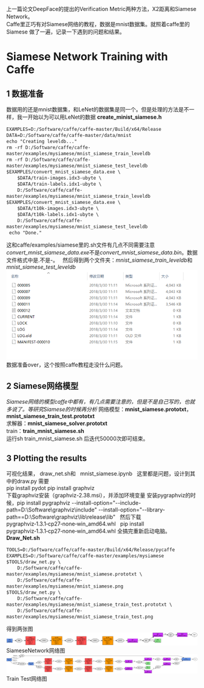 上一篇论文DeepFace的提出的Verification Metric两种方法，X2距离和Siamese Network。  
Caffe里正巧有对Siamese网络的教程，数据是mnist数据集。就照着caffe里的Siamese 做了一遍，记录一下遇到的问题和结果。
# Siamese Network Training with Caffe
## 1 数据准备
数据用的还是mnist数据集，和LeNet的数据集是同一个。但是处理的方法是不一样，我一开始以为可以用LeNet的数据
**create_minist_siamese.h**   

    EXAMPLES=D:/Software/caffe/caffe-master/Build/x64/Release
    DATA=D:/Software/caffe/caffe-master/data/mnist
    echo "Creating leveldb..."
    rm -rf D:/Software/caffe/caffe-master/examples/mysiamese/mnist_siamese_train_leveldb
    rm -rf D:/Software/caffe/caffe-master/examples/mysiamese/mnist_siamese_test_leveldb
    $EXAMPLES/convert_mnist_siamese_data.exe \
        $DATA/train-images.idx3-ubyte \
        $DATA/train-labels.idx1-ubyte \
        D:/Software/caffe/caffe-master/examples/mysiamese/mnist_siamese_train_leveldb
    $EXAMPLES/convert_mnist_siamese_data.exe \
        $DATA/t10k-images.idx3-ubyte \
        $DATA/t10k-labels.idx1-ubyte \
        D:/Software/caffe/caffe-master/examples/mysiamese/mnist_siamese_test_leveldb  
     echo "Done."  
    
这和caffe/examples/siamese里的.sh文件有几点不同需要注意*convert_mnist_siamese_data.exe*不是*convert_mnist_siamese_data.bin*。数据文件格式中是.不是-。  
然后得到两个文件夹：*mnist_siamese_train_leveldb*和*mnist_siamese_test_leveldb*  
![test_fig](https://github.com/alfredtorres/Reading-notebook/blob/master/MyImage/Siamese_fig1.png)  
数据准备over，这个按照caffe教程走没什么问题。  
## 2 Siamese网络模型
*Siamese网络的模型caffe中都有，有几点需要注意的，但是不是自己写的，也就多说了。等研究Siamese的时候再分析*
网络模型：**mnist_siamese.prototxt**，**mnist_siamese_train_test.prototxt**  
求解器：**mnist_siamese_solver.prototxt**  
train：**train_mnist_siamese.sh**  
运行sh train_mnist_siamese.sh 后迭代50000次即可结束。
## 3 Plotting the results
可视化结果，  draw_net.sh和    mnist_siamese.ipynb  
这里都是问题，设计到其中的draw.py
需要  
pip install pydot
pip install graphviz  
下载graphviz安装（graphviz-2.38.msi），并添加环境变量
安装pygraphviz的时候，pip install pygraphviz --install-option="--include-path=D:\Software\graphviz\include" --install-option="--library-path==D:\Software\graphviz\lib\release\lib"  
然后下载 pygraphviz‑1.3.1‑cp27‑none‑win_amd64.whl  
pip install  pygraphviz‑1.3.1‑cp27‑none‑win_amd64.whl 
全搞完重新启动电脑。
**Draw_Net.sh**  

    TOOLS=D:/Software/caffe/caffe-master/Build/x64/Release/pycaffe
    EXAMPLES=D:/Software/caffe/caffe-master/examples/mysiamese
    $TOOLS/draw_net.py \
        D:/Software/caffe/caffe-master/examples/mysiamese/mnist_siamese.prototxt \
        D:/Software/caffe/caffe-master/examples/mysiamese/mnist_siamese.png
    $TOOLS/draw_net.py \
        D:/Software/caffe/caffe-master/examples/mysiamese/mnist_siamese_train_test.prototxt \
        D:/Software/caffe/caffe-master/examples/mysiamese/mnist_siamese_train_test.png  
    
得到两张图![Siamese Network](https://github.com/alfredtorres/Reading-notebook/blob/master/MyImage/mnist_siamese.png)  
SiameseNetwork网络图  
![Siamese Network_Train_Test](https://github.com/alfredtorres/Reading-notebook/blob/master/MyImage/mnist_siamese_train_test.png)  
Train Test网络图
